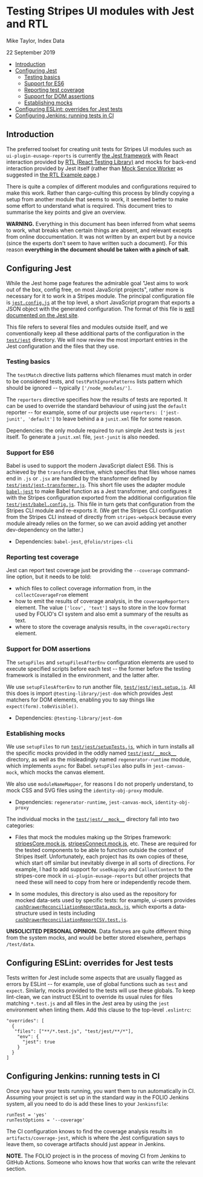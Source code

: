 # Testing Stripes UI modules with Jest and RTL

Mike Taylor, Index Data

22 September 2019

<!-- md2toc -l 2 testing-with-jest-and-rtl.md -->
* [Introduction](#introduction)
* [Configuring Jest](#configuring-jest)
    * [Testing basics](#testing-basics)
    * [Support for ES6](#support-for-es6)
    * [Reporting test coverage](#reporting-test-coverage)
    * [Support for DOM assertions](#support-for-dom-assertions)
    * [Establishing mocks](#establishing-mocks)
* [Configuring ESLint: overrides for Jest tests](#configuring-eslint-overrides-for-jest-tests)
* [Configuring Jenkins: running tests in CI](#configuring-jenkins-running-tests-in-ci)



## Introduction

The preferred toolset for creating unit tests for Stripes UI
modules such as `ui-plugin-eusage-reports` is currently
[the Jest framework](https://jestjs.io/)
with React interaction provided by
[RTL (React Testing Library)](https://testing-library.com/docs/react-testing-library/intro)
and mocks for back-end interaction provided by Jest itself (rather than
[Mock Service Worker](https://mswjs.io/)
as suggested in
[the RTL Example page](https://testing-library.com/docs/react-testing-library/example-intro).)

There is quite a complex of different modules and configurations required to make this work. Rather than cargo-culting this process by blindly copying a setup from another module that seems to work, it seemed better to make some effort to understand what is required. This document tries to summarise the key points and give an overview.

**WARNING.** Everything in this document has been inferred from what seems to work, what breaks when certain things are absent, and relevant excepts from online doccumentation. It was not written by an expert but by a novice (since the experts don't seem to have written such a document). For this reason **everything in the document should be taken with a pinch of salt**.



## Configuring Jest

While the Jest home page features the admirable goal "Jest aims to work out of the box, config free, on most JavaScript projects", rather more is necessary for it to work in a Stripes module. The principal configuration file is [`jest.config.js`](../jest.config.js) at the top level, a short JavaScript program that exports a JSON object with the generated configuration. The format of this file is [well documented on the Jest site](https://jestjs.io/docs/configuration).

This file refers to several files and modules outside itself, and we conventionally keep all these additional parts of the configuration in the [`test/jest`](../test/jest) directory. We will now review the most important entries in the Jest configuration and the files that they use.


### Testing basics

The `testMatch` directive lists patterns which filenames must match in order to be considered tests, and `testPathIgnorePatterns` lists pattern which should be ignored -- typically `['/node_modules/']`.

The `reporters` directive specifies how the results of tests are reported. It can be used to override the standard behaviour of using just the `default` reporter -- for example, some of our projects use `reporters: ['jest-junit', 'default']` to leave behind a a `junit.xml` file for some reason.

Dependencies: the only module required to run simple Jest tests is `jest` itself. To generate a `junit.xml` file, `jest-junit` is also needed.


### Support for ES6

Babel is used to support the modern JavaScript dialect ES6. This is achieved by the `transform` directive, which specifies that files whose names end in `.js` or `.jsx` are handled by the transformer defined by [`test/jest/jest-transformer.js`](../test/jest/jest-transformer.js). This short file uses the adapter module [`babel-jest`](https://www.npmjs.com/package/babel-jest) to make Babel function as a Jest transformer, and configures it with the Stripes configuration exported from the additional configuration file [`test/jest/babel.config.js`](../test/jest/babel.config.js). This file in turn gets that configuration from the Stripes CLI module and re-exports it. (We get the Stripes CLI configuration from the Stripes CLI instead of directly from `stripes-webpack` because every module already relies on the former, so we can avoid adding yet another dev-dependency on the latter.)

* Dependencies: `babel-jest`, `@folio/stripes-cli`


### Reporting test coverage

Jest can report test coverage just be providing the `--coverage` command-line option, but it needs to be told:
* which files to collect coverage information from, in the `collectCoverageFrom` element
* how to emit the results of coverage analysis, in the `coverageReporters` element. The value `['lcov', 'text']` says to store in the lcov format used by FOLIO's CI system and also emit a summary of the results as text.
* where to store the coverage analysis results, in the `coverageDirectory` element.


### Support for DOM assertions

The `setupFiles` and `setupFilesAfterEnv` configuration elements are used to execute specified scripts before each test -- the former before the testing framework is installed in the environment, and the latter after.

We use `setupFilesAfterEnv` to run another file, [`test/jest/jest.setup.js`](../test/jest/jest.setup.js). All this does is import `@testing-library/jest-dom` which provides Jest matchers for DOM elements, enabling you to say things like `expect(form).toBeVisible()`.

* Dependencies: `@testing-library/jest-dom`


### Establishing mocks

We use `setupFiles` to run [`test/jest/setupTests.js`](../test/jest/setupTests.js), which in turn installs all the specific mocks provided in the oddly named [`test/jest/__mock__`](../test/jest/__mock__) directory, as well as the misleadingly named `regenerator-runtime` module, which implements `async` for Babel. `setupFiles` also pulls in `jest-canvas-mock`, which mocks the canvas element.

We also use `moduleNameMapper`, for reasons I do not properly understand, to mock CSS and SVG files using the `identity-obj-proxy` module.

* Dependencies: `regenerator-runtime`, `jest-canvas-mock`, `identity-obj-proxy`

The individual mocks in the [`test/jest/__mock__`](../test/jest/__mock__) directory fall into two categories:

* Files that mock the modules making up the Stripes framework:
[stripesCore.mock.js](../test/jest/__mock__/stripesCore.mock.js),
[stripesConnect.mock.js](../test/jest/__mock__/stripesConnect.mock.js),
etc.
These are required for the tested components to be able to function outside the context of Stripes itself. Unfortunately, each project has its own copies of these, which start off similar but inevitably diverge in all sorts of directions. For example, I had to add support for `useOkapiKy` and `CalloutContext` to the stripes-core mock in `ui-plugin-eusage-reports` but other projects that need these will need to copy from here or independently recode them.

* In some modules, this directory is also used as the repository for mocked data-sets used by specific tests: for example, ui-users provides [`cashDrawerReconciliationReportData.mock.js`](https://github.com/folio-org/ui-users/blob/master/test/jest/__mock__/cashDrawerReconciliationReportData.mock.js), which exports a data-structure used in tests including [`cashDrawerReconciliationReportCSV.test.js`](https://github.com/folio-org/ui-users/blob/master/src/components/data/reports/cashDrawerReconciliationReportCSV.test.js).

**UNSOLICITED PERSONAL OPINION.** Data fixtures are quite different thing from the system mocks, and would be better stored elsewhere, perhaps `/test/data`.


## Configuring ESLint: overrides for Jest tests

Tests written for Jest include some aspects that are usually flagged as errors by ESLint -- for example, use of global functions such as `test` and `expect`. Sinilarly, mocks provided to the tests will use these globals. To keep lint-clean, we can instruct ESLint to override its usual rules for files matching `*.test.js` and all files in the Jest area by using the `jest` environment when linting them. Add this clause to the top-level `.eslintrc`:

	"overrides": [
	  {
	   "files": ["**/*.test.js", "test/jest/**/*"],
	    "env": {
	      "jest": true
	    }
	  }
	]



## Configuring Jenkins: running tests in CI

Once you have your tests running, you want them to run automatically in CI. Assuming your project is set up in the standard way in the FOLIO Jenkins system, all you need to do is add these lines to your `Jenkinsfile`:

	runTest = 'yes'
	runTestOptions = '--coverage'

The CI configuration knows to find the coverage analysis results in `artifacts/coverage-jest`, which is where the Jest configuration says to leave them, so coverage artifacts should just appear in Jenkins.

**NOTE.** The FOLIO project is in the process of moving CI from Jenkins to GitHub Actions. Someone who knows how that works can write the relevant section.



